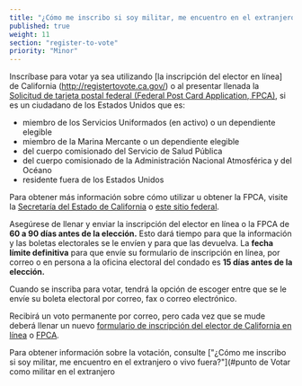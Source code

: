 ```yaml
---
title: "¿Cómo me inscribo si soy militar, me encuentro en el extranjero o vivo fuera?"
published: true
weight: 11
section: "register-to-vote"
priority: "Minor"
---
```

Inscríbase para votar ya sea utilizando [la inscripción del elector en línea] de California (http://registertovote.ca.gov/) o al presentar llenada la [Solicitud de tarjeta postal federal (Federal Post Card Application, FPCA)](https://www.fvap.gov/uploads/FVAP/Forms/fpca2013.pdf), si es un ciudadano de los Estados Unidos que es:  
- miembro de los Servicios Uniformados (en activo) o un dependiente elegible  
- miembro de la Marina Mercante o un dependiente elegible  
- del cuerpo comisionado del Servicio de Salud Pública  
- del cuerpo comisionado de la Administración Nacional Atmosférica y del Océano  
- residente fuera de los Estados Unidos  

Para obtener más información sobre cómo utilizar u obtener la FPCA, visite la [Secretaría del Estado de California](http://www.sos.ca.gov/elections/voter-registration/military-overseas-voters/) o [este sitio federal](https://www.fvap.gov/).  

Asegúrese de llenar y enviar la inscripción del elector en línea o la FPCA de **60 a 90 días antes de la elección.**  Esto dará tiempo  para que la información y las boletas electorales se le envíen y para que las devuelva. La **fecha límite definitiva** para que envíe su formulario de inscripción en línea, por correo o en persona a la oficina electoral del condado es **15 días antes de la elección.**  

Cuando se inscriba para votar, tendrá la opción de escoger entre que se le envíe su boleta electoral por correo, fax o correo electrónico.  

Recibirá un voto permanente por correo, pero cada vez que se mude deberá llenar un nuevo [formulario de inscripción del elector de California en línea](http://registertovote.ca.gov/) o [FPCA](https://www.fvap.gov/).  

Para obtener información sobre la votación, consulte ["¿Cómo me inscribo si soy militar, me encuentro en el extranjero o vivo fuera?"](#punto de Votar como militar en el extranjero
